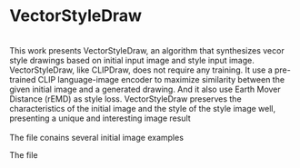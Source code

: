 # VectorStyleDraw


<br>
This work presents VectorStyleDraw, an algorithm that synthesizes vecor style drawings based on initial input image and style input image. VectorStyleDraw, like CLIPDraw, does not require any training. It use a pre-trained CLIP language-image encoder to maximize similarity between the given initial image and a generated drawing. And it also use Earth Mover Distance (rEMD) as style loss. VectorStyleDraw preserves the characteristics of the initial image and the style of the style image well, presenting a unique and interesting image result

<br>

<br>
The file <inputs> conains several initial image examples

The file <style> conains several style image examples

<br>


## Framework
![](content/res/framework.png?raw=true)


## 
clipdraw.py: transer the initial image into the vector image
![](content/video/camel.avi?raw=true)
## 
cliptexture.py: transer the initial image into the vector image with style from style image
![](content/video/camel_style2.avi?raw=true)
![](content/video/camel_style3.avi?raw=true)
![](content/video/camel_style7.avi?raw=true)